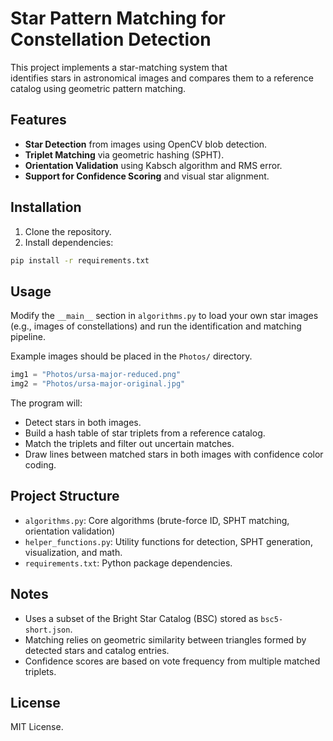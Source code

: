 # Star Pattern Matching for Constellation Detection

This project implements a star-matching system that\
identifies stars in astronomical images and compares them to a reference catalog using geometric pattern matching.

## Features

- **Star Detection** from images using OpenCV blob detection.
- **Triplet Matching** via geometric hashing (SPHT).
- **Orientation Validation** using Kabsch algorithm and RMS error.
- **Support for Confidence Scoring** and visual star alignment.

## Installation

1. Clone the repository.
2. Install dependencies:

```bash
pip install -r requirements.txt
```

## Usage

Modify the `__main__` section in `algorithms.py` to load your own star images (e.g., images of constellations) and run the identification and matching pipeline.

Example images should be placed in the `Photos/` directory.

```python
img1 = "Photos/ursa-major-reduced.png"
img2 = "Photos/ursa-major-original.jpg"
```

The program will:

- Detect stars in both images.
- Build a hash table of star triplets from a reference catalog.
- Match the triplets and filter out uncertain matches.
- Draw lines between matched stars in both images with confidence color coding.

## Project Structure

- `algorithms.py`: Core algorithms (brute-force ID, SPHT matching, orientation validation)
- `helper_functions.py`: Utility functions for detection, SPHT generation, visualization, and math.
- `requirements.txt`: Python package dependencies.

## Notes

- Uses a subset of the Bright Star Catalog (BSC) stored as `bsc5-short.json`.
- Matching relies on geometric similarity between triangles formed by detected stars and catalog entries.
- Confidence scores are based on vote frequency from multiple matched triplets.

## License

MIT License.

